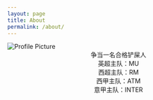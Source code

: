 ```yaml
---
layout: page
title: About
permalink: /about/
---
```


<img src="{{ site.baseurl }}/assets/profile.jpg" title="Profile Picture" class="profile">

<center> 争当一名合格铲屎人 </center >
<center> 英超主队：MU </center>
<center> 西超主队：RM </center>
<center> 西甲主队：ATM </center>
<center> 意甲主队：INTER </center>




[centrarium]: https://github.com/bencentra/centrarium
[bencentra]: http://bencentra.com
[jekyll]: https://github.com/jekyll/jekyll
